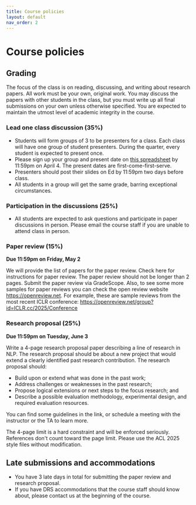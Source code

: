```yaml
---
title: Course policies
layout: default
nav_order: 2
---
```


# Course policies

## Grading

The focus of the class is on reading, discussing, and writing about research papers. All work must be your own, original work. You may discuss the papers with other students in the class, but you must write up all final submissions on your own unless otherwise specified. You are expected to maintain the utmost level of academic integrity in the course.

### Lead one class discussion (35%)
- Students will form groups of 3 to be presenters for a class. Each class will have one group of student presenters. During the quarter, every student is expected to present once.
- Please sign up your group and present date on [this spreadsheet](https://docs.google.com/spreadsheets/d/1STEe-VNGyEfbrLRfH5X-6mwrvSPo1hhlMblRCwbXk3o/edit?usp=sharing) by 11:59pm on April 4. The present dates are first-come-first-serve.
- Presenters should post their slides on Ed by 11:59pm two days before class.
- All students in a group will get the same grade, barring exceptional circumstances.

### Participation in the discussions (25%)
- All students are expected to ask questions and participate in paper discussions in person. Please email the course staff if you are unable to attend class in person.

### Paper review (15%)
**Due 11:59pm on Friday, May 2**

We will provide the list of papers for the paper review. Check here for instructions for paper review. The paper review should not be longer than 2 pages. Submit the paper review via GradeScope. Also, to see some more samples for paper reviews you can check the open review website https://openreview.net. For example, these are sample reviews from the most recent ICLR conference: https://openreview.net/group?id=ICLR.cc/2025/Conference

### Research proposal (25%)
**Due 11:59pm on Tuesday, June 3**

Write a 4-page research proposal paper describing a line of research in NLP. The research proposal should be about a new project that would extend a clearly identified past research contribution. The research proposal should:
- Build upon or extend what was done in the past work;
- Address challenges or weaknesses in the past research;
- Propose logical extensions or next steps to the focus research; and
- Describe a possible evaluation methodology, experimental design, and required evaluation resources.

You can find some guidelines in the link, or schedule a meeting with the instructor or the TA to learn more.

The 4-page limit is a hard constraint and will be enforced seriously. References don't count toward the page limit. Please use the ACL 2025 style files without modification.

## Late submissions and accommodations

- You have 3 late days in total for submitting the paper review and research proposal.
- If you have DRS accommodations that the course staff should know about, please contact us at the beginning of the course.
